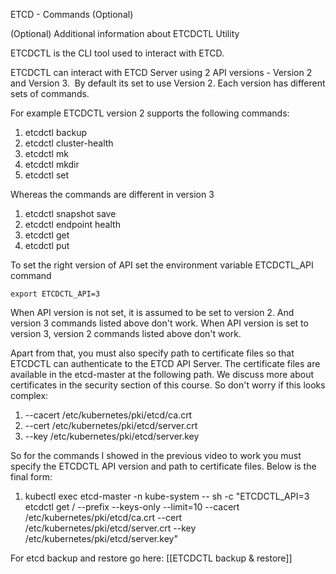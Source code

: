 ETCD - Commands (Optional)

(Optional) Additional information about ETCDCTL Utility  
  
ETCDCTL is the CLI tool used to interact with ETCD.  
  
ETCDCTL can interact with ETCD Server using 2 API versions - Version 2 and Version 3.  By default its set to use Version 2. Each version has different sets of commands.  

For example ETCDCTL version 2 supports the following commands:

1. etcdctl backup
2. etcdctl cluster-health
3. etcdctl mk
4. etcdctl mkdir
5. etcdctl set

  

Whereas the commands are different in version 3

1. etcdctl snapshot save 
2. etcdctl endpoint health
3. etcdctl get
4. etcdctl put

  
To set the right version of API set the environment variable ETCDCTL_API command

`export ETCDCTL_API=3`

  

When API version is not set, it is assumed to be set to version 2. And version 3 commands listed above don't work. When API version is set to version 3, version 2 commands listed above don't work.

  

Apart from that, you must also specify path to certificate files so that ETCDCTL can authenticate to the ETCD API Server. The certificate files are available in the etcd-master at the following path. We discuss more about certificates in the security section of this course. So don't worry if this looks complex:

1. --cacert /etc/kubernetes/pki/etcd/ca.crt     
2. --cert /etc/kubernetes/pki/etcd/server.crt     
3. --key /etc/kubernetes/pki/etcd/server.key

  

So for the commands I showed in the previous video to work you must specify the ETCDCTL API version and path to certificate files. Below is the final form:

  

1. kubectl exec etcd-master -n kube-system -- sh -c "ETCDCTL_API=3 etcdctl get / --prefix --keys-only --limit=10 --cacert /etc/kubernetes/pki/etcd/ca.crt --cert /etc/kubernetes/pki/etcd/server.crt  --key /etc/kubernetes/pki/etcd/server.key"

For etcd backup and restore go here: [[ETCDCTL backup & restore]]